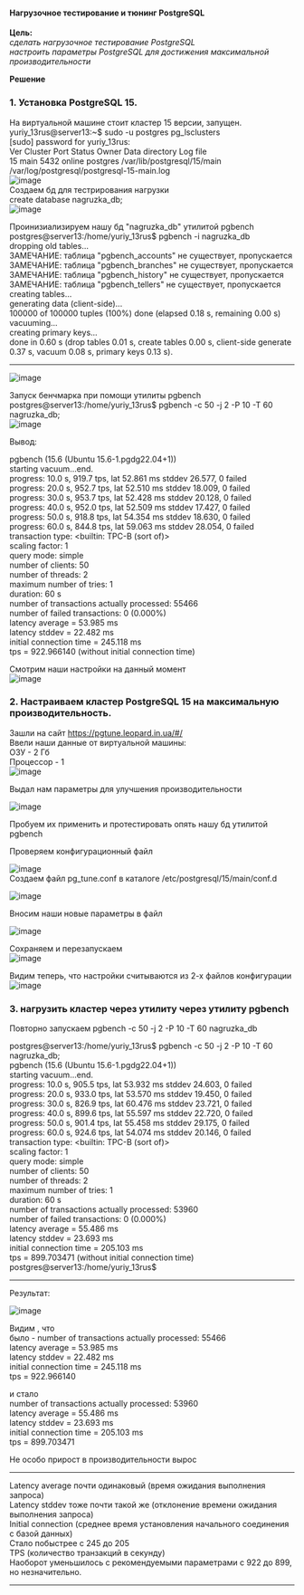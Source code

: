 #### Нагрузочное тестирование и тюнинг PostgreSQL 

**Цель:**  
*сделать нагрузочное тестирование PostgreSQL*  
*настроить параметры PostgreSQL для достижения максимальной производительности*  

**Решение**  

### 1. Установка PostgreSQL 15. 
На виртуальной машине стоит кластер 15 версии, запущен.   
yuriy_13rus@server13:~$ sudo -u postgres pg_lsclusters  
[sudo] password for yuriy_13rus:  
Ver Cluster Port Status Owner    Data directory              Log file  
15  main    5432 online postgres /var/lib/postgresql/15/main /var/log/postgresql/postgresql-15-main.log  
![image](https://github.com/13-rus/Otus/assets/120638894/ab00c2f1-138e-4ba1-8c2a-5b3c449147b4)  
Создаем бд для тестрирования нагрузки  
create database nagruzka_db;  
![image](https://github.com/13-rus/Otus/assets/120638894/e0568398-b124-4d01-88b7-8b052ddbb617)

Проинизиализируем нашу бд "nagruzka_db" утилитой pgbench  
postgres@server13:/home/yuriy_13rus$ pgbench -i nagruzka_db  
dropping old tables...  
ЗАМЕЧАНИЕ:  таблица "pgbench_accounts" не существует, пропускается  
ЗАМЕЧАНИЕ:  таблица "pgbench_branches" не существует, пропускается  
ЗАМЕЧАНИЕ:  таблица "pgbench_history" не существует, пропускается  
ЗАМЕЧАНИЕ:  таблица "pgbench_tellers" не существует, пропускается  
creating tables...  
generating data (client-side)...  
100000 of 100000 tuples (100%) done (elapsed 0.18 s, remaining 0.00 s)  
vacuuming...  
creating primary keys...  
done in 0.60 s (drop tables 0.01 s, create tables 0.00 s, client-side generate 0.37 s, vacuum 0.08 s, primary keys 0.13 s).  
****  
![image](https://github.com/13-rus/Otus/assets/120638894/778464a1-9d78-4bcc-9eba-02d15207f37c)  

Запуск бенчмарка при помощи утилиты pgbench  
postgres@server13:/home/yuriy_13rus$ pgbench -c 50 -j 2 -P 10 -T 60 nagruzka_db;  
![image](https://github.com/13-rus/Otus/assets/120638894/901a6f7b-3458-44a1-bd41-f860f389f37c)  

Вывод:  

pgbench (15.6 (Ubuntu 15.6-1.pgdg22.04+1))  
starting vacuum...end.  
progress: 10.0 s, 919.7 tps, lat 52.861 ms stddev 26.577, 0 failed  
progress: 20.0 s, 952.7 tps, lat 52.510 ms stddev 18.009, 0 failed  
progress: 30.0 s, 953.7 tps, lat 52.428 ms stddev 20.128, 0 failed  
progress: 40.0 s, 952.0 tps, lat 52.509 ms stddev 17.427, 0 failed  
progress: 50.0 s, 918.8 tps, lat 54.354 ms stddev 18.630, 0 failed  
progress: 60.0 s, 844.8 tps, lat 59.063 ms stddev 28.054, 0 failed  
transaction type: <builtin: TPC-B (sort of)>  
scaling factor: 1  
query mode: simple  
number of clients: 50  
number of threads: 2  
maximum number of tries: 1  
duration: 60 s  
number of transactions actually processed: 55466  
number of failed transactions: 0 (0.000%)  
latency average = 53.985 ms  
latency stddev = 22.482 ms  
initial connection time = 245.118 ms  
tps = 922.966140 (without initial connection time)  

Смотрим наши настройки на данный момент  
![image](https://github.com/13-rus/Otus/assets/120638894/48fc347a-b290-4c5a-8b7b-c4f27d0920bd)  


### 2. Настраиваем кластер PostgreSQL 15 на максимальную производительность.  
Зашли на сайт https://pgtune.leopard.in.ua/#/  
Ввели наши данные от виртуальной машины:  
ОЗУ - 2 Гб  
Процессор - 1  
![image](https://github.com/13-rus/Otus/assets/120638894/7844817c-20cc-45d4-90f9-d4e7138577ca)  

Выдал нам параметры для улучшения производительности  

![image](https://github.com/13-rus/Otus/assets/120638894/5f376ba8-10c3-413a-adca-180983ce8381)  

Пробуем их применить и протестировать опять нашу бд утилитой pgbench   

Проверяем конфигурационный файл  

![image](https://github.com/13-rus/Otus/assets/120638894/38a633fa-368b-4a9f-b80c-b4bb9bdc55c0)  
Создаем файл pg_tune.conf в каталоге /etc/postgresql/15/main/conf.d  

![image](https://github.com/13-rus/Otus/assets/120638894/72405051-46cb-4fa9-a42d-d3b065acfb13)  

Вносим наши новые параметры в файл  

![image](https://github.com/13-rus/Otus/assets/120638894/b216a910-58d7-40f8-9769-035849b085f1)  

Сохраняем и перезапускаем  
![image](https://github.com/13-rus/Otus/assets/120638894/3d7ea575-a34b-4c48-8c66-08c1f1b088c9)  

Видим теперь, что настройки считываются из 2-х файлов конфигурации  
![image](https://github.com/13-rus/Otus/assets/120638894/88a24030-7271-4f0b-be83-b8d4731681d1)


### 3. нагрузить кластер через утилиту через утилиту pgbench  
Повторно запускаем pgbench -c 50 -j 2 -P 10 -T 60 nagruzka_db  

postgres@server13:/home/yuriy_13rus$ pgbench -c 50 -j 2 -P 10 -T 60 nagruzka_db;  
pgbench (15.6 (Ubuntu 15.6-1.pgdg22.04+1))  
starting vacuum...end.  
progress: 10.0 s, 905.5 tps, lat 53.932 ms stddev 24.603, 0 failed  
progress: 20.0 s, 933.0 tps, lat 53.570 ms stddev 19.450, 0 failed  
progress: 30.0 s, 826.9 tps, lat 60.476 ms stddev 23.721, 0 failed  
progress: 40.0 s, 899.6 tps, lat 55.597 ms stddev 22.720, 0 failed  
progress: 50.0 s, 901.4 tps, lat 55.458 ms stddev 29.175, 0 failed  
progress: 60.0 s, 924.6 tps, lat 54.074 ms stddev 20.146, 0 failed  
transaction type: <builtin: TPC-B (sort of)>  
scaling factor: 1  
query mode: simple  
number of clients: 50  
number of threads: 2  
maximum number of tries: 1  
duration: 60 s  
number of transactions actually processed: 53960  
number of failed transactions: 0 (0.000%)  
latency average = 55.486 ms  
latency stddev = 23.693 ms  
initial connection time = 205.103 ms  
tps = 899.703471 (without initial connection time)  
postgres@server13:/home/yuriy_13rus$  
****  
Результат:  

![image](https://github.com/13-rus/Otus/assets/120638894/4d5e5ba1-ff35-4f91-ba55-ab42bc25c2c0)  

Видим , что  
было  - number of transactions actually processed: 55466  
latency average = 53.985 ms  
latency stddev = 22.482 ms  
initial connection time = 245.118 ms  
tps = 922.966140  

и стало  
number of transactions actually processed: 53960  
latency average = 55.486 ms  
latency stddev = 23.693 ms  
initial connection time = 205.103 ms   
tps = 899.703471  

Не особо прирост в производительности вырос  
****
Latency average почти одинаковый (время ожидания выполнения запроса)  
Latency stddev тоже почти такой же (отклонение времени ожидания выполнения запроса)  
Initial connection (среднее время установления начального соединения с базой данных)  
Стало побыстрее с 245 до 205  
TPS (количество транзакций в секунду)  
Наоборот уменьшилось с рекомендуемыми параметрами с 922 до 899, но незначительно.  
****
 
